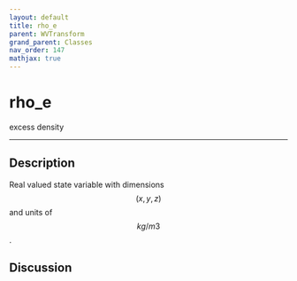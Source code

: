 ```yaml
---
layout: default
title: rho_e
parent: WVTransform
grand_parent: Classes
nav_order: 147
mathjax: true
---
```


#  rho_e

excess density


---

## Description
Real valued state variable with dimensions $$(x,y,z)$$ and units of $$kg/m3$$.

## Discussion

